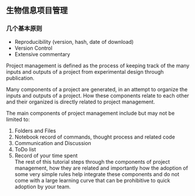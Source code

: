 ## 生物信息项目管理  

### 几个基本原则  
* Reproducibility (version, hash, date of download)  
* Version Control  
* Extensive commentary  

Project management is defined as the process of keeping track of the many inputs and outputs of a project from experimental design through publication.

Many components of a project are generated, in an attempt to organize the inputs and outputs of a project. How these components relate to each other and their organized is directly related to project management.

The main components of project management include but may not be limited to:

1. Folders and Files  
2. Notebook record of commands, thought process and related code  
3. Communication and Discussion  
4. ToDo list  
5. Record of your time spent  
The rest of this tutorial steps through the components of project management, how they are related and importantly how the adoption of some very simple rules help integrate these components and do not come with a large learning curve that can be prohibitive to quick adoption by your team.  
